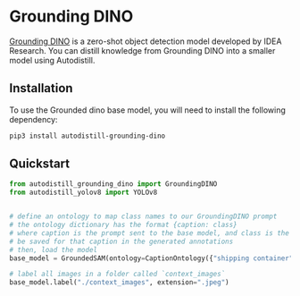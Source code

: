# Grounding DINO

[Grounding DINO](https://github.com/IDEA-Research/GroundingDINO) is a zero-shot object detection model developed by IDEA Research. You can distill knowledge from Grounding DINO into a smaller model using Autodistill.

## Installation

To use the Grounded dino base model, you will need to install the following dependency:

```bash
pip3 install autodistill-grounding-dino
```

## Quickstart

```python
from autodistill_grounding_dino import GroundingDINO
from autodistill_yolov8 import YOLOv8


# define an ontology to map class names to our GroundingDINO prompt
# the ontology dictionary has the format {caption: class}
# where caption is the prompt sent to the base model, and class is the label that will
# be saved for that caption in the generated annotations
# then, load the model
base_model = GroundedSAM(ontology=CaptionOntology({"shipping container": "container"}))

# label all images in a folder called `context_images`
base_model.label("./context_images", extension=".jpeg")
```